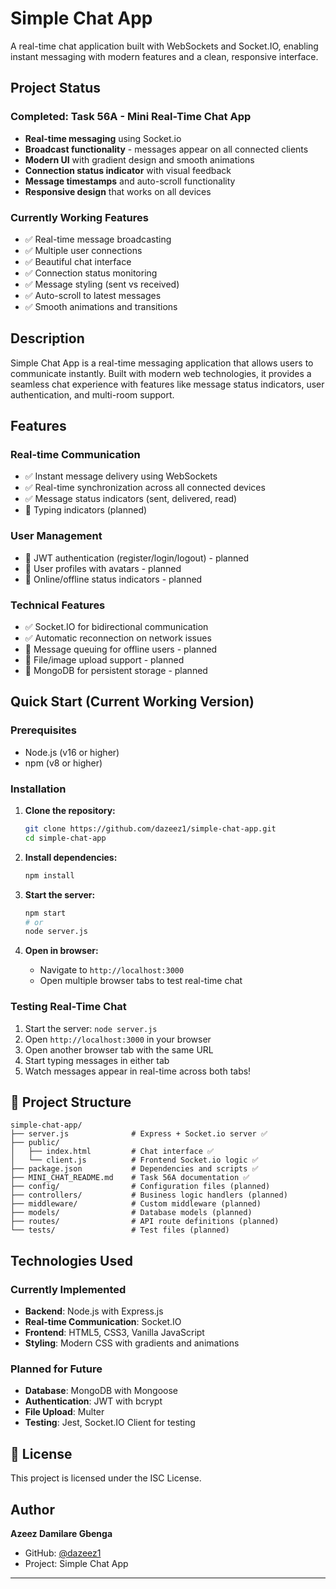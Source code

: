 # Simple Chat App

A real-time chat application built with WebSockets and Socket.IO, enabling instant messaging with modern features and a clean, responsive interface.

## Project Status

### **Completed: Task 56A - Mini Real-Time Chat App**

- **Real-time messaging** using Socket.io
- **Broadcast functionality** - messages appear on all connected clients
- **Modern UI** with gradient design and smooth animations
- **Connection status indicator** with visual feedback
- **Message timestamps** and auto-scroll functionality
- **Responsive design** that works on all devices

### **Currently Working Features**

- ✅ Real-time message broadcasting
- ✅ Multiple user connections
- ✅ Beautiful chat interface
- ✅ Connection status monitoring
- ✅ Message styling (sent vs received)
- ✅ Auto-scroll to latest messages
- ✅ Smooth animations and transitions

## Description

Simple Chat App is a real-time messaging application that allows users to communicate instantly. Built with modern web technologies, it provides a seamless chat experience with features like message status indicators, user authentication, and multi-room support.

## Features

### Real-time Communication

- ✅ Instant message delivery using WebSockets
- ✅ Real-time synchronization across all connected devices
- ✅ Message status indicators (sent, delivered, read)
- 🔄 Typing indicators (planned)

### User Management

- 🔄 JWT authentication (register/login/logout) - planned
- 🔄 User profiles with avatars - planned
- 🔄 Online/offline status indicators - planned

### Technical Features

- ✅ Socket.IO for bidirectional communication
- ✅ Automatic reconnection on network issues
- 🔄 Message queuing for offline users - planned
- 🔄 File/image upload support - planned
- 🔄 MongoDB for persistent storage - planned

## Quick Start (Current Working Version)

### Prerequisites

- Node.js (v16 or higher)
- npm (v8 or higher)

### Installation

1. **Clone the repository:**

   ```bash
   git clone https://github.com/dazeez1/simple-chat-app.git
   cd simple-chat-app
   ```

2. **Install dependencies:**

   ```bash
   npm install
   ```

3. **Start the server:**

   ```bash
   npm start
   # or
   node server.js
   ```

4. **Open in browser:**
   - Navigate to `http://localhost:3000`
   - Open multiple browser tabs to test real-time chat

### Testing Real-Time Chat

1. Start the server: `node server.js`
2. Open `http://localhost:3000` in your browser
3. Open another browser tab with the same URL
4. Start typing messages in either tab
5. Watch messages appear in real-time across both tabs!

## 📁 Project Structure

```
simple-chat-app/
├── server.js              # Express + Socket.io server ✅
├── public/
│   ├── index.html         # Chat interface ✅
│   └── client.js          # Frontend Socket.io logic ✅
├── package.json           # Dependencies and scripts ✅
├── MINI_CHAT_README.md    # Task 56A documentation ✅
├── config/                # Configuration files (planned)
├── controllers/           # Business logic handlers (planned)
├── middleware/            # Custom middleware (planned)
├── models/                # Database models (planned)
├── routes/                # API route definitions (planned)
└── tests/                 # Test files (planned)
```

## Technologies Used

### **Currently Implemented**

- **Backend**: Node.js with Express.js
- **Real-time Communication**: Socket.IO
- **Frontend**: HTML5, CSS3, Vanilla JavaScript
- **Styling**: Modern CSS with gradients and animations

### **Planned for Future**

- **Database**: MongoDB with Mongoose
- **Authentication**: JWT with bcrypt
- **File Upload**: Multer
- **Testing**: Jest, Socket.IO Client for testing

## 📝 License

This project is licensed under the ISC License.

## Author

**Azeez Damilare Gbenga**

- GitHub: [@dazeez1](https://github.com/dazeez1)
- Project: Simple Chat App

---
